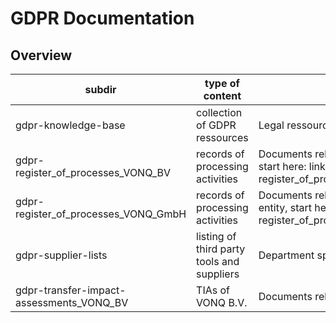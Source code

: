 # GDPR Documentation

## Overview

|subdir|type of content|short description
-------|---------------|-----------------
|gdpr-knowledge-base|collection of GDPR ressources|Legal ressources related to general GDPR compliance
|gdpr-register_of_processes_VONQ_BV|records of processing activities|Documents related to art. 30 GDPR compliance of the Dutch VONQ entity, start here: link:./gdpr-register_of_processes_VONQ_BV/gdpr_art30_overview.adoc[Overview]
|gdpr-register_of_processes_VONQ_GmbH|records of processing activities|Documents related to art. 30 GDPR compliance of the German VONQ entity, start here: link:./gdpr-register_of_processes_VONQ_GmbH/gdpr_art30_overview.adoc[Overview]
|gdpr-supplier-lists|listing of third party tools and suppliers|Department specific tools in use
gdpr-transfer-impact-assessments_VONQ_BV|TIAs of VONQ B.V.|Documents related to art. 35 GDPR compliance

